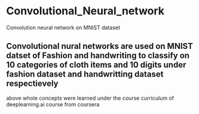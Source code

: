 # Convolutional_Neural_network
Convolution neural network on MNIST dataset 

## Convolutional nural networks are used on MNIST datset of Fashion and handwriting to classify on 10 categories of cloth items and 10 digits under fashion dataset and handwritting dataset respectievely

above whole concepts were learned under the course curriculum of deeplearning.ai course from coursera
